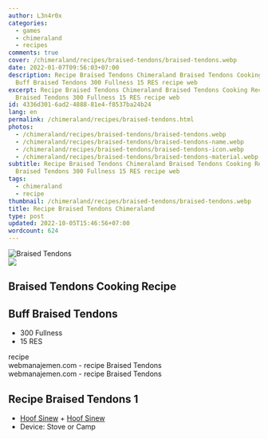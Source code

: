 ```yaml
---
author: L3n4r0x
categories:
  - games
  - chimeraland
  - recipes
comments: true
cover: /chimeraland/recipes/braised-tendons/braised-tendons.webp
date: 2022-01-07T09:56:03+07:00
description: Recipe Braised Tendons Chimeraland Braised Tendons Cooking Recipe
  Buff Braised Tendons 300 Fullness 15 RES recipe web
excerpt: Recipe Braised Tendons Chimeraland Braised Tendons Cooking Recipe Buff
  Braised Tendons 300 Fullness 15 RES recipe web
id: 4336d301-6ad2-4888-81e4-f8537ba24b24
lang: en
permalink: /chimeraland/recipes/braised-tendons.html
photos:
  - /chimeraland/recipes/braised-tendons/braised-tendons.webp
  - /chimeraland/recipes/braised-tendons/braised-tendons-name.webp
  - /chimeraland/recipes/braised-tendons/braised-tendons-icon.webp
  - /chimeraland/recipes/braised-tendons/braised-tendons-material.webp
subtitle: Recipe Braised Tendons Chimeraland Braised Tendons Cooking Recipe Buff
  Braised Tendons 300 Fullness 15 RES recipe web
tags:
  - chimeraland
  - recipe
thumbnail: /chimeraland/recipes/braised-tendons/braised-tendons.webp
title: Recipe Braised Tendons Chimeraland
type: post
updated: 2022-10-05T15:46:56+07:00
wordcount: 624
---
```


<link
  rel="stylesheet"
  href="https://rawcdn.githack.com/dimaslanjaka/Web-Manajemen/870a349/css/bootstrap-5-3-0-alpha3-wrapper.css"
/>
<section id="bootstrap-wrapper">
  <div data-bs-theme="dark">
    <div class="card mb-2">
      <div class="card-body">
        <div class="row g-0">
          <div class="col-sm-4 position-relative mb-2">
            <img
              src="https://www.webmanajemen.com/chimeraland/recipes/braised-tendons/braised-tendons-material.webp"
              class="card-img fit-cover w-100 h-100"
              alt="Braised Tendons"
              data-fancybox="true"
            />
          </div>
          <div class="col-sm-8 mb-2">
            <div class="card-body">
              <div class="d-flex flex-row align-items-center mb-3">
                <img
                  class="d-inline-block me-2"
                  src="https://www.webmanajemen.com/chimeraland/recipes/braised-tendons/braised-tendons-icon.webp"
                  width="auto"
                  height="auto"
                  style="vertical-align: middle"
                />
                <h2 class="fs-5">Braised Tendons Cooking Recipe</h2>
              </div>
              <h2 class="card-title fs-5">Buff Braised Tendons</h2>
              <div class="card-text">
                <ul>
                  <li>300 Fullness</li>
                  <li>15 RES</li>
                </ul>
              </div>
              <span class="badge rounded-pill">recipe</span>
            </div>
            <div class="card-footer text-end text-muted mt-auto">
              webmanajemen.com - recipe Braised Tendons
            </div>
          </div>
        </div>
      </div>
      <div class="card-footer text-end text-muted">
        webmanajemen.com - recipe Braised Tendons
      </div>
    </div>
    <div class="row mb-2">
      <div class="col-12 col-lg-6 recipe-item mb-2">
        <div class="card">
          <div class="card-body">
            <h2 class="card-title fs-5">Recipe Braised Tendons 1</h2>
            <div class="card-text">
              <ul>
                <li>
                  <a
                    class="text-decoration-none text-primary"
                    href="/chimeraland/materials/hoof-sinew.html"
                    >Hoof Sinew</a
                  ><span> + </span
                  ><a
                    class="text-decoration-none text-primary"
                    href="/chimeraland/materials/hoof-sinew.html"
                    >Hoof Sinew</a
                  >
                </li>
                <li>Device: Stove or Camp</li>
              </ul>
            </div>
          </div>
        </div>
      </div>
    </div>
  </div>
</section>